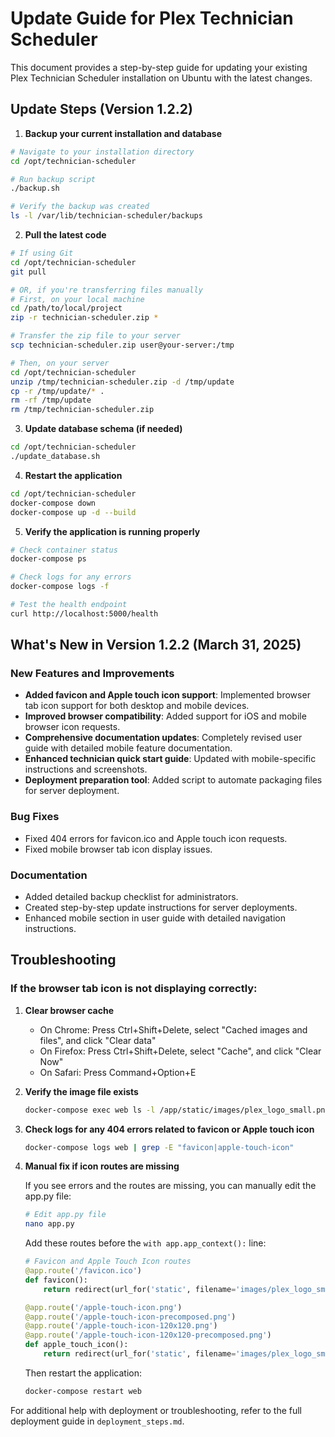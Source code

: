 # Update Guide for Plex Technician Scheduler

This document provides a step-by-step guide for updating your existing Plex Technician Scheduler installation on Ubuntu with the latest changes.

## Update Steps (Version 1.2.2)

1. **Backup your current installation and database**

```bash
# Navigate to your installation directory
cd /opt/technician-scheduler

# Run backup script
./backup.sh

# Verify the backup was created
ls -l /var/lib/technician-scheduler/backups
```

2. **Pull the latest code**

```bash
# If using Git
cd /opt/technician-scheduler
git pull

# OR, if you're transferring files manually
# First, on your local machine
cd /path/to/local/project
zip -r technician-scheduler.zip *

# Transfer the zip file to your server
scp technician-scheduler.zip user@your-server:/tmp

# Then, on your server
cd /opt/technician-scheduler
unzip /tmp/technician-scheduler.zip -d /tmp/update
cp -r /tmp/update/* .
rm -rf /tmp/update
rm /tmp/technician-scheduler.zip
```

3. **Update database schema (if needed)**

```bash
cd /opt/technician-scheduler
./update_database.sh
```

4. **Restart the application**

```bash
cd /opt/technician-scheduler
docker-compose down
docker-compose up -d --build
```

5. **Verify the application is running properly**

```bash
# Check container status
docker-compose ps

# Check logs for any errors
docker-compose logs -f

# Test the health endpoint
curl http://localhost:5000/health
```

## What's New in Version 1.2.2 (March 31, 2025)

### New Features and Improvements
- **Added favicon and Apple touch icon support**: Implemented browser tab icon support for both desktop and mobile devices.
- **Improved browser compatibility**: Added support for iOS and mobile browser icon requests.
- **Comprehensive documentation updates**: Completely revised user guide with detailed mobile feature documentation.
- **Enhanced technician quick start guide**: Updated with mobile-specific instructions and screenshots.
- **Deployment preparation tool**: Added script to automate packaging files for server deployment.

### Bug Fixes
- Fixed 404 errors for favicon.ico and Apple touch icon requests.
- Fixed mobile browser tab icon display issues.

### Documentation
- Added detailed backup checklist for administrators.
- Created step-by-step update instructions for server deployments.
- Enhanced mobile section in user guide with detailed navigation instructions.

## Troubleshooting

### If the browser tab icon is not displaying correctly:

1. **Clear browser cache**
   - On Chrome: Press Ctrl+Shift+Delete, select "Cached images and files", and click "Clear data"
   - On Firefox: Press Ctrl+Shift+Delete, select "Cache", and click "Clear Now"
   - On Safari: Press Command+Option+E

2. **Verify the image file exists**
   ```bash
   docker-compose exec web ls -l /app/static/images/plex_logo_small.png
   ```

3. **Check logs for any 404 errors related to favicon or Apple touch icon**
   ```bash
   docker-compose logs web | grep -E "favicon|apple-touch-icon"
   ```

4. **Manual fix if icon routes are missing**
   
   If you see errors and the routes are missing, you can manually edit the app.py file:
   
   ```bash
   # Edit app.py file
   nano app.py
   ```
   
   Add these routes before the `with app.app_context():` line:
   
   ```python
   # Favicon and Apple Touch Icon routes
   @app.route('/favicon.ico')
   def favicon():
       return redirect(url_for('static', filename='images/plex_logo_small.png'))
   
   @app.route('/apple-touch-icon.png')
   @app.route('/apple-touch-icon-precomposed.png')
   @app.route('/apple-touch-icon-120x120.png')
   @app.route('/apple-touch-icon-120x120-precomposed.png')
   def apple_touch_icon():
       return redirect(url_for('static', filename='images/plex_logo_small.png'))
   ```
   
   Then restart the application:
   
   ```bash
   docker-compose restart web
   ```

For additional help with deployment or troubleshooting, refer to the full deployment guide in `deployment_steps.md`.